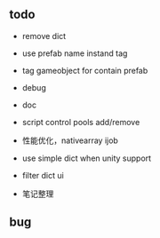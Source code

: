 ## todo

- remove dict
- use prefab name instand tag 

- tag gameobject for contain prefab
- debug

- doc
- script control pools add/remove
- 性能优化，nativearray ijob
- use simple dict when unity support
- filter dict ui
- 笔记整理


## bug 